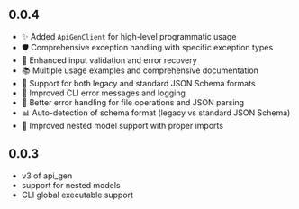 ## 0.0.4

- ✨ Added `ApiGenClient` for high-level programmatic usage
- 🛡️ Comprehensive exception handling with specific exception types
- 🔧 Enhanced input validation and error recovery
- 📚 Multiple usage examples and comprehensive documentation
- 🚀 Support for both legacy and standard JSON Schema formats
- 📝 Improved CLI error messages and logging
- 🎯 Better error handling for file operations and JSON parsing
- 📊 Auto-detection of schema format (legacy vs standard JSON Schema)
- 🔗 Improved nested model support with proper imports

## 0.0.3

- v3 of api_gen
- support for nested models
- CLI global executable support
